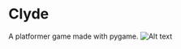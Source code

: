# Clyde

A platformer game made with pygame.
![Alt text](relative%20path/to/img.jpg?raw=true "Title")
